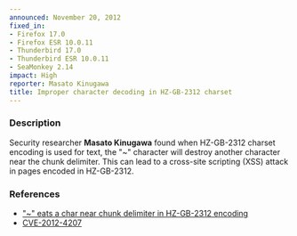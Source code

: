 ```yaml
---
announced: November 20, 2012
fixed_in:
- Firefox 17.0
- Firefox ESR 10.0.11
- Thunderbird 17.0
- Thunderbird ESR 10.0.11
- SeaMonkey 2.14
impact: High
reporter: Masato Kinugawa
title: Improper character decoding in HZ-GB-2312 charset
---
```


<h3>Description</h3>

<p>Security researcher <strong>Masato Kinugawa</strong> found when HZ-GB-2312 charset encoding is used for text, the "~" character will destroy another character near the chunk delimiter. This can lead to a cross-site scripting (XSS) attack in pages encoded in HZ-GB-2312. 
</p>


<h3>References</h3>

<ul>
  <li><a href="https://bugzilla.mozilla.org/show_bug.cgi?id=801681">
      "~" eats a char near chunk delimiter in HZ-GB-2312 encoding</a></li>
  <li><a href="http://cve.mitre.org/cgi-bin/cvename.cgi?name=CVE-2012-4207" class="ex-ref">CVE-2012-4207</a></li>
</ul>



